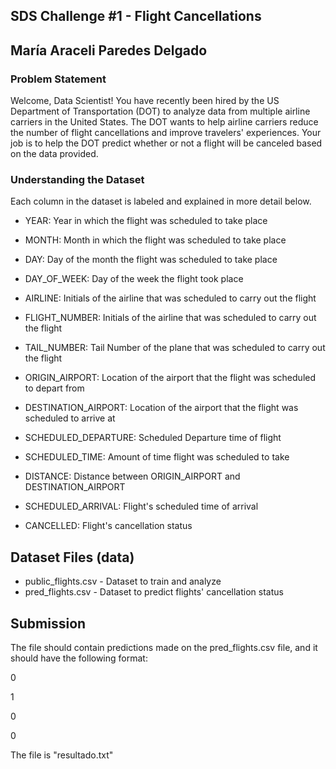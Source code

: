 ## SDS Challenge #1 - Flight Cancellations
## María Araceli Paredes Delgado

### Problem Statement
Welcome, Data Scientist! You have recently been hired by the US Department of Transportation (DOT) to analyze data from multiple airline carriers in the United States. The DOT wants to help airline carriers reduce the number of flight cancellations and improve travelers' experiences. Your job is to help the DOT predict whether or not a flight will be canceled based on the data provided.

### Understanding the Dataset

Each column in the dataset is labeled and explained in more detail below.

- YEAR: Year in which the flight was scheduled to take place

- MONTH: Month in which the flight was scheduled to take place

- DAY: Day of the month the flight was scheduled to take place

- DAY_OF_WEEK: Day of the week the flight took place

- AIRLINE: Initials of the airline that was scheduled to carry out the flight

- FLIGHT_NUMBER: Initials of the airline that was scheduled to carry out the flight

- TAIL_NUMBER: Tail Number of the plane that was scheduled to carry out the flight

- ORIGIN_AIRPORT: Location of the airport that the flight was scheduled to depart from

- DESTINATION_AIRPORT: Location of the airport that the flight was scheduled to arrive at

- SCHEDULED_DEPARTURE: Scheduled Departure time of flight

- SCHEDULED_TIME: Amount of time flight was scheduled to take

- DISTANCE: Distance between ORIGIN_AIRPORT and DESTINATION_AIRPORT

- SCHEDULED_ARRIVAL: Flight's scheduled time of arrival

- CANCELLED: Flight's cancellation status

## Dataset Files (data)

- public_flights.csv - Dataset to train and analyze 
- pred_flights.csv - Dataset to predict flights' cancellation status

## Submission
The file should contain predictions made on the pred_flights.csv file, and it should have the following format: 

0

1

0

0

The file is "resultado.txt"


